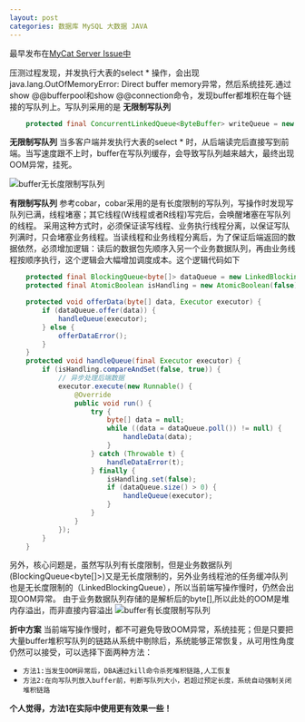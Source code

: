 ```yaml
---
layout: post
categories: 数据库 MySQL 大数据 JAVA 
---
```


最早发布在[MyCat Server Issue中](https://github.com/MyCATApache/Mycat-Server/issues/292)

压测过程发现，并发执行大表的select \* 操作，会出现java.lang.OutOfMemoryError: Direct buffer memory异常，然后系统挂死.通过show @@bufferpool和show @@connection命令，发现buffer都堆积在每个链接的写队列上。写队列采用的是 **无限制写队列**

``` java
    protected final ConcurrentLinkedQueue<ByteBuffer> writeQueue = new ConcurrentLinkedQueue<ByteBuffer>();
```

**无限制写队列**
当多客户端并发执行大表的select \* 时，从后端读完后直接写到前端。当写速度跟不上时，buffer在写队列缓存，会导致写队列越来越大，最终出现OOM异常，挂死。

![buffer无长度限制写队列](http://img.lichangzhen.top/mycatmycatbuffer无长度限制写队列.jpg)

**有限制写队列**
参考cobar，cobar采用的是有长度限制的写队列，写操作时发现写队列已满，线程堵塞；其它线程(W线程或者R线程)写完后，会唤醒堵塞在写队列的线程。
采用这种方式时，必须保证读写线程、业务执行线程分离，以保证写队列满时，只会堵塞业务线程。当读线程和业务线程分离后，为了保证后端返回的数据依然，必须增加逻辑：读后的数据包先顺序入另一个业务数据队列，再由业务线程按顺序执行，这个逻辑会大幅增加调度成本。这个逻辑代码如下

``` java
    protected final BlockingQueue<byte[]> dataQueue = new LinkedBlockingQueue<byte[]>();
    protected final AtomicBoolean isHandling = new AtomicBoolean(false);

    protected void offerData(byte[] data, Executor executor) {
        if (dataQueue.offer(data)) {
            handleQueue(executor);
        } else {
            offerDataError();
        }
    }
    protected void handleQueue(final Executor executor) {
        if (isHandling.compareAndSet(false, true)) {
            // 异步处理后端数据
            executor.execute(new Runnable() {
                @Override
                public void run() {
                    try {
                        byte[] data = null;
                        while ((data = dataQueue.poll()) != null) {
                            handleData(data);
                        }
                    } catch (Throwable t) {
                        handleDataError(t);
                    } finally {
                        isHandling.set(false);
                        if (dataQueue.size() > 0) {
                            handleQueue(executor);
                        }
                    }
                }
            });
        }
    }
```

另外，核心问题是，虽然写队列有长度限制，但是业务数据队列(BlockingQueue<byte[]>)又是无长度限制的，另外业务线程池的任务缓冲队列也是无长度限制的（LinkedBlockingQueue<Runnable>），所以当前端写操作慢时，仍然会出现OOM异常。
由于业务数据队列存储的是解析后的byte[],所以此处的OOM是堆内存溢出，而非直接内容溢出
![buffer有长度限制写队列](http://img.lichangzhen.top/mycatmycatbuffer有长度限制写队列.jpg)

**折中方案**
当前端写操作慢时，都不可避免导致OOM异常，系统挂死；但是只要把大量buffer堆积写队列的链路从系统中剔除后，系统能够正常恢复，从可用性角度仍然可以接受，可以选择下面两种方法：
- `方法1:当发生OOM异常后，DBA通过kill命令杀死堆积链路,人工恢复` 
- `方法2:在向写队列放入buffer前，判断写队列大小，若超过预定长度，系统自动强制关闭堆积链路` 

**个人觉得，方法1在实际中使用更有效果一些！**
